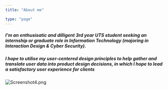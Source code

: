 ```yaml
---
title: "About me"

type: "page"
---
```







##### I'm an enthusisatic and dilligent 3rd year UTS student seeking an internship or graduate role in Information Technology (majoring in Interaction Design & Cyber Security).

##### I hope to utilise my user-centered design principles to help gather and translate user data into product design decisions, in which I hope to lead a satisfactory user experience for clients


![Screenshot4.png](/images/aboutme.gif)
